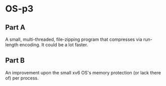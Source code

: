# OS-p3

## Part A
A small, multi-threaded, file-zipping program that compresses via run-length encoding. It could be a lot faster.

## Part B
An improvement upon the small xv6 OS's memory protection (or lack there of) per process.
